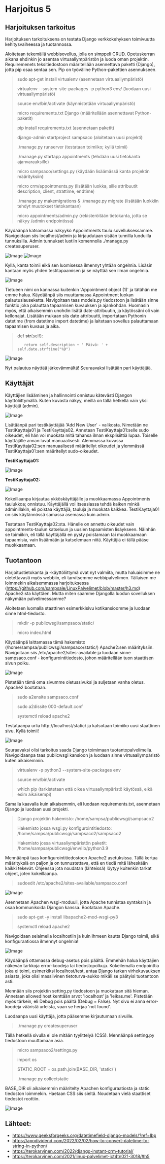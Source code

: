 # Harjoitus 5

## Harjoituksen tarkoitus

Harjoituksen tarkoituksena on testata Django verkkokehyksen toimivuutta kehitysvaiheessa ja tuotannossa.

Aloitetaan tekemällä webbisovellus, jolla on simppeli CRUD. Opetuskerran aikana ehdinkin jo asentaa virtuaaliympäristön ja luoda oman projektin. Requiremenets teksitiedostoon määritellään asennettava paketti (Django), jotta pip osaa sentaa sen. Pip on työväline Python-pakettien asennukseen.


>sudo apt-get install virtualenv (asennetaan virtuaaliympäristö)
>
>virtualenv --system-site-packages -p python3 env/ (luodaan uusi virtuaaliympäristö)
>
>source env/bin/activate (käynnistetään virtuaaliympäristö)
>
>micro requirements.txt Django (määritellään asennettavat Python-paketit)
>
>pip install requirements.txt (asennetaan paketit)
>
>django-admin startproject sampsaco (aloitetaan uusi projekti)
>
>./manage.py runserver (testataan toimiiko; kyllä toimii)
>
>./manage.py startapp appointments (tehdään uusi tietokanta ajanvarauksille)
>
>micro sampsaco/settings.py (käydään lisäämässä kanta projektin määrityksiin)
>
>micro crm/appointments.py (lisätään luokka, sille attribuutit description, client, strattime, endtime) 
>
>./manage.py makemigrations & ./manage.py migrate (lisätään luokkiin tehdyt muutokset tietokantaan)
>
>micro appointments/admin.py (rekisteröitään tietokanta, jotta se näkyy /admin endpointissa)

Käydäänpä katsomassa näkyykö Appointments taulu sovelluksessamme. Navigoidaan siis localhost/admin ja kirjaudutaan sisään tunnilla luoduilla tunnuksilla. Admin tunnukset luotiin komennolla ./manage.py createsuperuser. 

![Image](/django/appointments1.png "404")
![Image](/django/appointments2.png "404")

Kyllä, kanta toimii eikä sen luomisessa ilmennyt yhtään ongelmia. Lisäsin kantaan myös yhden testitapaamisen ja se näyttää sen ilman ongelmia.

![Image](/django/appointments3.png "404")

Tietueen nimi on kannassa kuitenkin 'Appointment object (1)' ja tätähän me emme halua. Käydäänpä siis muuttamassa Appointment luokan palautuslauseketta. Navigoitaan taas models.py tiedostoon ja lisätään sinne funktio joka palauttaa tapaamisen kuvauksen ja ajankohdan. Huomasin myös, että aikaisemmin unohdin lisätä date-attribuutin, ja käytössäni oli vain kellonajat. Lisätään mukaan siis date attribuutti, importataan Pythonin datetime (from datetime import datetime) ja laitetaan sovellus palauttamaan tapaamisen kuvaus ja aika.

>def __str__(self):
>
>        return self.description + ' Päivä: ' +  self.date.strftime("%D")

![Image](/django/appointments4.png "404")

Nyt palautus näyttää järkevämmältä! Seuraavaksi lisätään pari käyttäjää.

## Käyttäjät

Käyttäjien lisääminen ja hallinnointi onnistuu kätevästi Djangon käyttöliittymällä. Kuten kuvasta näkyy, meillä on tällä hetkellä vain yksi käyttäjä (admin).

![Image](/django/user1.png "404")

Lisätäänpä pari testikäyttäjää 'Add New User' - valikosta. Nimetään ne TestiKayttaja01 ja TestiKayttaja02. Annetaan TestiKayttaja01:selle sudo oikeudet, eli hän voi muokata mitä tahansa ilman eksplisiittiä lupaa. Toiselle käyttäjälle annan luvat manuaalisesti. Alemmassa kuvassa TestiKayttaja02:sen manuaalisesti määritellyt oikeudet ja ylemmässä TestiKayttaja01:sen määritellyt sudo-oikeudet.

**TestiKayttaja01:**

![Image](/django/user2.png "404")

**TestiKayttaja02:**

![Image](/django/user3.png "404")

Kokeillaanpa kirjautua ykköskäyttäjälle ja muokkaamassa Appointments taulukkoa; onnistuu. Käyttäjällä voi itseasiassa tehdä kaiken minkä adminillakin, eli poistaa käyttäjiä, tauluja ja muokata kaikkea. TestiKayttaja01 on siis käytännössä samassa asemassa kuin admin.

Testataan TestiKayttaja02:sta. Hänelle on annettu oikeudet vain appointments-taulun katseluun ja uusien tapaamisten lisäykseen. Näinhän se toimiikin, eli tällä käyttäjällä en pysty poistamaan tai muokkaamaan tapaamisia, vain lisäämään ja katselemaan niitä. Käyttäjiä ei tällä pääse muokkaamaan.

## Tuotantoon

Harjoitustietokanta ja -käyttöliittymä ovat nyt valmiita, mutta haluaisimme ne oletettavasti myös webbiin, eli tarvitsemme webbipalvelimen. Tällaisen me loimmekin aikaisemmassa harjoituksessa (https://github.com/sampsale/LinuxPalvelimet/blob/master/h3.md) Apache2:sta käyttäen. Mutta miten saamme Djangolla luodun sovelluksen näkymään palvelimessamme? 

Aloitetaen luomalla staattinen esimerkkisivu kotikansioomme ja luodaan sinne html-tiedosto.

>mkdir -p publicwsgi/sampsaco/static/
>
>micro index.html

Käydäänpä laittamassa tämä hakemisto (/home/sampsa/publicwsgi/sampsaco/static/) Apache2:sen määrityksiin. Navigoitaan siis /etc/apache2/sites-available ja luodaan sinne sampsaco.conf - konfigurointitiedosto, johon määritellään tuon staattisen sivun polku. 

![Image](/django/sampsaconf.png "404")

Pistetään tämä oma sivumme oletussivuksi ja suljetaan vanha oletus. Apache2 bootataan.

>sudo a2ensite sampsaco.conf
>
>sudo a2dissite 000-default.conf 
>
>systemctl reload apache2

Testataanpa urlia http://localhost/static/ ja katsotaan toimiiko uusi staattinen sivu. Kyllä toimii!

![Image](/django/testisivu.png "404")

Seuraavaksi olisi tarkoitus saada Django toimimaan tuotantopalvelimella. Navigoidaanpa taas publicwsgi kansioon ja luodaan sinne virtuaaliympäristö kuten aikaisemmin.

>virtualenv -p python3 --system-site-packages env
>
>source env/bin/activate
>
>which pip (tarkistetaan että oikea virtuaaliympäristö käytössä, eikä esim aikaisempi)

Samalla kaavalla kuin aikaisemmin, eli luodaan requirements.txt, asennetaan Django ja luodaan uusi projekti.

>Django projektin hakemisto: /home/sampsa/publicwsgi/sampsaco2
>
>Hakemisto jossa wsgi.py konfigurointitiedosto: /home/sampsa/publicwsgi/sampsaco2/sampsaco2
>
>Hakemisto jossa virtuaaliympäristön paketit: /home/sampsa/publicwsgi/env/lib/python3.9

Mennäänpä taas konfigurointitiedostoon Apache2 asetuksissa. Tällä kertaa määrityksiä on paljon ja on tunnustettava, että en tiedä mitä läheskään kaikki tekevät. Ohjeessa jota noudatan (lähteissä) löytyy kuitenkin tarkat ohjeet, joten kokeillaanpa.

>sudoedit /etc/apache2/sites-available/sampsaco.conf

![Image](/django/sampsaconf2.png "404")

Asennetaan Apachen wsgi-moduuli, jotta Apache tunnistaa syntaksin ja osaa kommunikoida Djangon kanssa. Bootataan Apache.

>sudo apt-get -y install libapache2-mod-wsgi-py3
>
>systemctl reload apache2

Navigoidaan selaimella localhostiin ja kuin ihmeen kautta Django toimii, eikä konfiguraatiossa ilmennyt ongelmia!

![Image](/django/django.png "404")

Käydäänpä ottamassa debug-asetus pois päältä. Emmehän halua käyttäjien näkevän tarkkoja error-koodeja tai tiedostopolkuja. Kokeilemalla endpointtia joka ei toimi, esimerkiksi localhost/test, antaa Django tarkan virhekuvauksen asiasta, joka olisi massiivinen tietoturva-aukko mikäli se päätyisi tuotantoon asti.

Mennään siis projektin setting.py tiedostoon ja muokataan sitä hieman. Annetaan allowed host kenttään arvot 'localhost' ja 'leikas.me'. Pistetään myös tärkein, eli Debug pois päältä (Debug = False). Nyt sivu ei anna error-koodeja vääristä urleista, vaan se herjaa 'not found'.

Luodaanpa uusi käyttäjä, jotta pääsemme kirjautumaan sivuille.

>./manage.py createsuperuser

Tällä hetkellä sivulla ei ole mitään tyylittelyä (CSS). Mennäänpä setting.py tiedostoon muuttamaan asia.

>micro sampsaco2/settings.py
>
>import os
>
>STATIC_ROOT = os.path.join(BASE_DIR, 'static/')
>
>./manage.py collectstatic

BASE_DIR oli aikaisemmin määritelty Apachen konfiguraatiosta ja static tiedoston loimmekin. Haetaan CSS siis sieltä. Noudetaan vielä staattiset tiedostot roottiin.

![Image](/django/css.png "404")

## Lähteet:
* https://www.geeksforgeeks.org/datetimefield-django-models/?ref=lbp
* https://appdividend.com/2022/02/02/how-to-convert-datetime-to-string-in-python/
* https://terokarvinen.com/2022/django-instant-crm-tutorial/
* https://terokarvinen.com/2021/linux-palvelimet-ict4tn021-3018/#h5